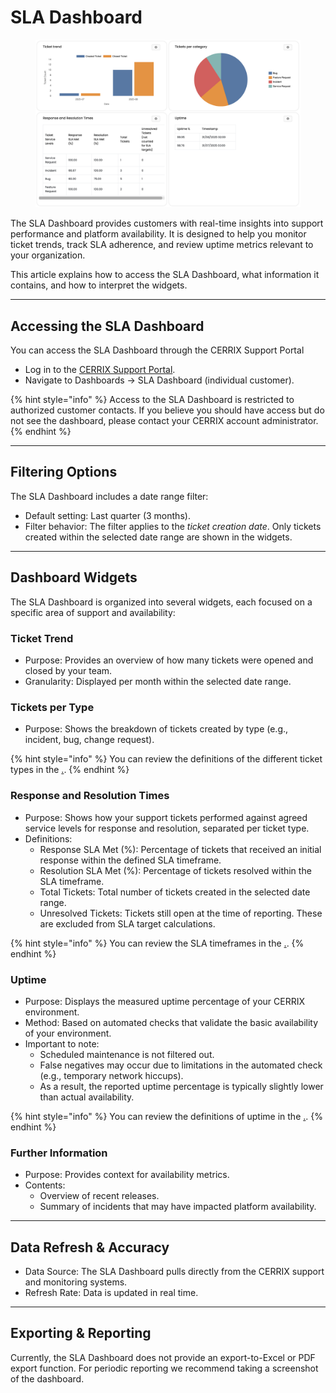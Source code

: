 # SLA Dashboard

<figure><img src="../../.gitbook/assets/image.png" alt=""><figcaption></figcaption></figure>

The SLA Dashboard provides customers with real-time insights into support performance and platform availability. It is designed to help you monitor ticket trends, track SLA adherence, and review uptime metrics relevant to your organization.

This article explains how to access the SLA Dashboard, what information it contains, and how to interpret the widgets.

***

## Accessing the SLA Dashboard

You can access the SLA Dashboard through the CERRIX Support Portal

* Log in to the [CERRIX Support Portal](https://support.cerrix.com/portal/).
* Navigate to Dashboards → SLA Dashboard (individual customer).

{% hint style="info" %}
Access to the SLA Dashboard is restricted to authorized customer contacts. If you believe you should have access but do not see the dashboard, please contact your CERRIX account administrator.
{% endhint %}

***

## Filtering Options

The SLA Dashboard includes a date range filter:

* Default setting: Last quarter (3 months).
* Filter behavior: The filter applies to the _ticket creation date_. Only tickets created within the selected date range are shown in the widgets.

***

## Dashboard Widgets

The SLA Dashboard is organized into several widgets, each focused on a specific area of support and availability:

### Ticket Trend

* Purpose: Provides an overview of how many tickets were opened and closed by your team.
* Granularity: Displayed per month within the selected date range.

### Tickets per Type

* Purpose: Shows the breakdown of tickets created by type (e.g., incident, bug, change request).

{% hint style="info" %}
You can review the definitions of the different ticket types in the [.](./ "mention").
{% endhint %}

### Response and Resolution Times

* Purpose: Shows how your support tickets performed against agreed service levels for response and resolution, separated per ticket type.
* Definitions:
  * Response SLA Met (%): Percentage of tickets that received an initial response within the defined SLA timeframe.
  * Resolution SLA Met (%): Percentage of tickets resolved within the SLA timeframe.
  * Total Tickets: Total number of tickets created in the selected date range.
  * Unresolved Tickets: Tickets still open at the time of reporting. These are excluded from SLA target calculations.

{% hint style="info" %}
You can review the SLA timeframes in the [.](./ "mention").
{% endhint %}

### Uptime

* Purpose: Displays the measured uptime percentage of your CERRIX environment.
* Method: Based on automated checks that validate the basic availability of your environment.
* Important to note:
  * Scheduled maintenance is not filtered out.
  * False negatives may occur due to limitations in the automated check (e.g., temporary network hiccups).
  * As a result, the reported uptime percentage is typically slightly lower than actual availability.

{% hint style="info" %}
You can review the definitions of uptime in the [.](./ "mention").
{% endhint %}

### Further Information

* Purpose: Provides context for availability metrics.
* Contents:
  * Overview of recent releases.
  * Summary of incidents that may have impacted platform availability.

***

## Data Refresh & Accuracy

* Data Source: The SLA Dashboard pulls directly from the CERRIX support and monitoring systems.
* Refresh Rate: Data is updated in real time.

***

## Exporting & Reporting

Currently, the SLA Dashboard does not provide an export-to-Excel or PDF export function. For periodic reporting we recommend taking a screenshot of the dashboard.
